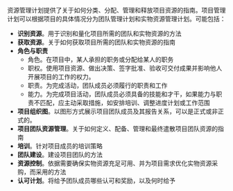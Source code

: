 资源管理计划提供了关于如何分类、分配、管理和释放项目资源的指南。项目管理计划可以根据项目的具体情况分为团队管理计划和实物资源管理计划。可能包括：
+ **识别资源**。用于识别和量化项目所需的团队和实物资源的方法
+ **获取资源**。关于如何获取项目所需的团队和实物资源的指南
+ **角色与职责**
	+ 角色。在项目中，某人承担的职务或分配给某人的职务
	+ 职权。使用项目资源、做出决策、签字批准、验收可交付成果并影响他人开展项目的工作的权力。
	+ 职责。为完成活动，团队成员必须履行的职责和工作
	+ 能力。为完成项目活动，团队成员必须具备的技能和才干，如果能力与职责不匹配，应主动采取措施，如安排培训、调整进度计划或工作范围
+ **项目组织图**。以图形方式展示项目团队成员及其报告关系，可以是正式或非正式的。
+ **项目团队资源管理**。关于如何定义、配备、管理和最终遣散项目团队资源的指南
+ **培训**。针对项目成员的培训策略
+ **团队建设**。建设项目团队的方法
+ **资源控制**。依据需要确保实物资源充足可用、并为项目需求优化实物资源采购，而采用的方法
+ **认可计划**。将给予团队成员哪些认可和奖励，以及何时给予
